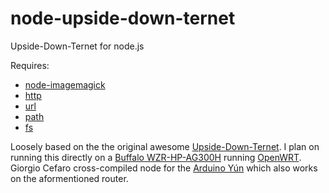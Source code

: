 node-upside-down-ternet
=======================

Upside-Down-Ternet for node.js 

Requires: 
* [node-imagemagick](https://github.com/rsms/node-imagemagick)
* [http](http://nodejs.org/api/http.html)
* [url](http://nodejs.org/api/url.html)
* [path](http://nodejs.org/api/path.html)
* [fs](http://nodejs.org/api/fs.html)

Loosely based on the the original awesome [Upside-Down-Ternet](http://www.ex-parrot.com/~pete/upside-down-ternet.html).  I plan on running this directly on a [Buffalo WZR-HP-AG300H](http://www.buffalotech.com/products/wireless/dual-band-wireless-routers/airstation-highpower-n600-gigabit-dual-band-wireless-router-wzr-hp-ag300h) running [OpenWRT](http://wiki.openwrt.org/toh/buffalo/wzr-hp-ag300h).  Giorgio Cefaro cross-compiled node for the [Arduino Yún](http://giorgiocefaro.com/blog/installing-node-js-on-arduino-yun) which also works on the aformentioned router.
